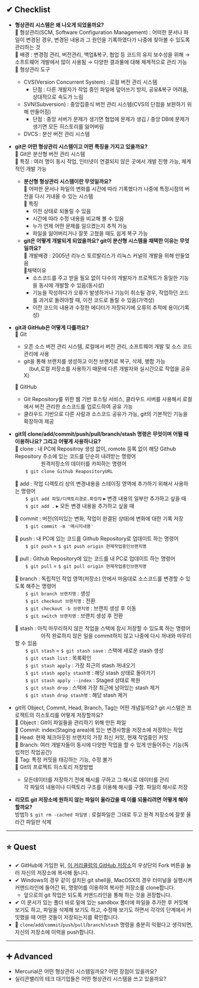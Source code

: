 ## ✔ Checklist
* **형상관리 시스템은 왜 나오게 되었을까요?**<br>🔹 형상관리(SCM, Software Configuration Management) : 어떠한 문서나 파일이 변경된 경우, 변경된 내용과 그 원인을 기록하였다가 나중에 찾아볼 수 있도록 관리하는 것<br>🔹 배경 : 변경점 관리, 버전관리, 백업&복구, 협업 등 코드의 유지 보수성을 위해 → 소프트웨어 개발에서 많이 사용됨 → 다양한 결과물에 대해 체계적으로 관리 가능<br>🔹 형상관리 도구
  * CVS(Version Concurrent System) : 로컬 버전 관리 시스템
    * 단점 : 다른 개발자가 작업 중인 파일에 덮어쓰기 방지, 공유&복구 어려움, 상대적으로 속도가 느림
  * SVN(Subversion) : 중앙집중식 버전 관리 시스템(CVS의 단점을 보완하기 위해 만들어짐)
    * 단점 : 중앙 서버가 문제가 생기면 협업에 문제가 생김 / 중앙 DB에 문제가 생기면 모든 히스토리를 잃어버림
  * DVCS : 분산 버전 관리 시스템
* **git은 어떤 형상관리 시스템이고 어떤 특징을 가지고 있을까요?**<br>🔹 Git은 분산형 버전 관리 시스템<br>🔹 특징 : 여러 명이 동시 작업, 인터넷이 연결되지 않은 곳에서 개발 진행 가능, 체계적인 개발 가능
  * **분산형 형상관리 시스템이란 무엇일까요?**<br>🔹 어떠한 문서나 파일의 변화를 시간에 따라 기록했다가 나중에 특정시점의 버전을 다시 거내올 수 있는 시스템<br> 🔹 특징
    * 이전 상태로 되돌릴 수 있음
    * 시간에 따라 수정 내용을 비교해 볼 수 있음
    * 누가 언제 어떤 문제를 일으켰는지 추적 가능
    * 파일을 잃어버리거나 잘못 고쳤을 때도 쉽게 복구 가능
  * **git은 어떻게 개발되게 되었을까요? git이 분산형 시스템을 채택한 이유는 무엇일까요?**<br>🔹 개발배경 : 2005년 리누스 토르발리스가 리눅스 커널의 개발을 위해 만들었음<br>🔹채택이유
    * 소스코드를 주고 받을 필요 없이 다수의 개발자가 프로젝트가 동일한 기능을 동시에 개발할 수 있음(동시성)
    * 기능을 작성하다가 오류가 발생하거나 기능이 취소될 경우, 작업하던 코드를 과거로 돌려야할 때, 이전 코드로 돌릴 수 있음(가역성)
    * 이전 코드의 내용과 수정한 에디터가 저장되기에 오류의 추적에 용이(기록성)
* **git과 GitHub은 어떻게 다를까요?**<br>🔹 Git
  * 오픈 소스 버전 관리 시스템, 로컬에서 버전 관리, 소프트웨어 개발 및 소스 코드 관리에 사용
  * git을 통해 브랜치를 생성하고 이전 브랜치로 복구, 삭제, 병합 가능<br>　(but,로컬 저장소를 사용하기 때문에 다른 개발자와 실시간으로 작업을 공유 X)

   🔹 GitHub
   * Git Repository를 위한 웹 기반 호스팅 서비스, 클라우드 서버를 사용해서 로컬에서 버전 관리한 소스코드를 업로드하여 공유 가능
   * 클라우드 기반으로 다른 사람과 소스코드 공유가 가능, git의 기본적인 기능을 확장하여 제공
* **git의 clone/add/commit/push/pull/branch/stash 명령은 무엇이며 어떨 때 이용하나요? 그리고 어떻게 사용하나요?**<br>🔹 clone : 내 PC에 Repositroy 생성 없이, romote 등록 없이 해당 Github Repository 주소에 있는 코드를 단순히 내려받는 명령어<br>　　　　　원격저장소의 데이터를 카피하는 명령어<br>  　　`$ git clone Github ReapositoryURL`

  🔹 add : 작업 디렉토리 상의 변경내용을 스테이징 영역에 추가하기 위해서 사용하는 명령어<br>  　　`$ git add 파일/디렉토리경로.확장자` ▸ 변경 내용의 일부만 추가하고 싶을 때<br>  　　`$ git add .` ▸ 모든 변경 내용을 추가하고 싶을 때

  🔹 commit : 버전(의미있는 변화, 작업이 완결된 상태)에 변화에 대한 기록 저장<br>  　　`$ git commit -m '메시지내용'`
  
  🔹 push : 내 PC에 있는 코드를 Github Repository로 업데이트 하는 명령어<br>  　　`$ git push` = `$ git push origin 현재작업중인브랜치명`
  
  🔹 pull : Github Repository에 있는 코드를 내 PC로 업데이트 하는 명령어
<br> 　　`$ git pull` = `$ git pull origin 현재작업중인브랜치명`
  
  🔹 branch : 독립적인 작업 영역(저장소) 안에서 마음대로 소스코드를 변경할 수 있도록 해주는 명령어<br>  　　`$ git branch 브랜치명` : 생성<br>  　　`$ git checkout 브랜치명` : 전환<br>  　　`$ git checkout -b 브랜치명` : 브랜치 생성 후 이동<br>  　　`$ git switch 브랜치명` : 브랜치 생성 후 전환
  
  🔹 stash : 아직 마무리하지 않은 작업을 스택에 잠시 저장할 수 있도록 하는 명령어<br>　　　　　아직 완료하지 않은 일을 commit하지 않고 나중에 다시 꺼내와 마무리 할 수 있음<br>  　　`$ git stash` = `$ git stash save` : 스택에 새로운 stash 생성<br>  　　`$ git stash list` : 목록확인<br>  　　`$ git stash apply` :  가장 최근의 stash 꺼내오기<br>  　　`$ git stash apply stash명` : 해당 stash 상태로 돌아가기<br>  　　`$ git stash apply --index` : Staged 상태로 복원<br>  　　`$ git stash drop` : 스택에 가장 최근에 남아있는 stash 제거<br>  　　`$ git stash drop stash명` : 해당 stash 제거

* git의 Object, Commit, Head, Branch, Tag는 어떤 개념일까요? git 시스템은 프로젝트의 히스토리를 어떻게 저장할까요?<br>🔹 Object : Git이 파일들을 관리하기 위해 만든 파일<br> 🔹 Commit: index(Staging area)에 있는 변경사항을 저장소에 저장하는 작업<br> 🔹 Head: 현재 체크아웃된 브랜치의 가장 최신 커밋, 현재 작업중인 커밋<br> 🔹 Branch: 여러 개발자들이 동시에 다양한 작업을 할 수 있게 만들어주는 기능(독립적인 작업공간)<br> 🔹 Tag: 특정 커밋을 태깅하는 기능, 수정 불가<br> 🔹 Git의 프로젝트 히스토리 저장방법
  *  모든데이터를 저장하기 전에 해시를 구하고 그 해시로 데이터를 관리<br>각 파일의 내용이나 디렉토리 구조를 이용해 해시를 구함. 파일의 해시로 저장
* **리모트 git 저장소에 원하지 않는 파일이 올라갔을 때 이를 되돌리려면 어떻게 해야 할까요?**<br>방법1) `$ git rm -cached 파일명` : 로컬파일은 그대로 두고 원격 저장소에 잘못 올라간 파일만 삭제

<hr>

## ⭐ Quest
* ✔ GitHub에 가입한 뒤, [이 커리큘럼의 GitHub 저장소](https://github.com/readex4/study)의 우상단의 Fork 버튼을 눌러 자신의 저장소에 복사해 둡니다.
* ✔ Windows의 경우 같이 설치된 git shell을, MacOSX의 경우 터미널을 실행시켜 커맨드라인에 들어간 뒤, 명령어를 이용하여 복사한 저장소를 clone합니다.
  * 앞으로의 git 작업은 되도록 커맨드라인을 통해 하는 것을 권장합니다.
* ✔ 이 문서가 있는 폴더 바로 밑에 있는 sandbox 폴더에 파일을 추가한 후 커밋해 보기도 하고, 파일을 삭제해 보기도 하고, 수정해 보기도 하면서 각각의 단계에서 커밋했을 때 어떤 것들이 저장되는지를 확인합니다.
* 🔺 `clone`/`add`/`commit`/`push`/`pull`/`branch`/`stash` 명령을 충분히 익혔다고 생각되면, 자신의 저장소에 이력을 push합니다.

<hr>

## ➕ Advanced
* Mercurial은 어떤 형상관리 시스템일까요? 어떤 장점이 있을까요?
* 실리콘밸리의 테크 대기업들은 어떤 형상관리 시스템을 쓰고 있을까요?

